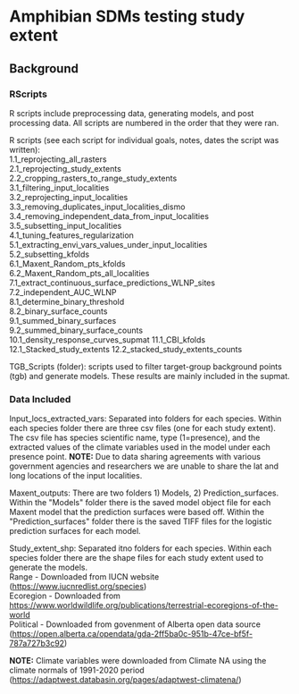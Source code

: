 # Amphibian SDMs testing study extent
## Background

### RScripts  
R scripts include preprocessing data, generating models, and post processing data. All scripts are numbered in the order that they were ran.  
  
R scripts (see each script for individual goals, notes, dates the script was written):  
1.1_reprojecting_all_rasters  
2.1_reprojecting_study_extents  
2.2_cropping_rasters_to_range_study_extents  
3.1_filtering_input_localities  
3.2_reprojecting_input_localities  
3.3_removing_duplicates_input_localities_dismo  
3.4_removing_independent_data_from_input_localities  
3.5_subsetting_input_localities  
4.1_tuning_features_regularization  
5.1_extracting_envi_vars_values_under_input_localities  
5.2_subsetting_kfolds  
6.1_Maxent_Random_pts_kfolds  
6.2_Maxent_Random_pts_all_localities  
7.1_extract_continuous_surface_predictions_WLNP_sites  
7.2_independent_AUC_WLNP  
8.1_determine_binary_threshold  
8.2_binary_surface_counts  
9.1_summed_binary_surfaces  
9.2_summed_binary_surface_counts  
10.1_density_response_curves_supmat
11.1_CBI_kfolds
12.1_Stacked_study_extents
12.2_stacked_study_extents_counts

TGB_Scripts (folder): scripts used to filter target-group background points (tgb) and generate models. These results are mainly included in the supmat. 
  
### Data Included 
Input_locs_extracted_vars: Separated into folders for each species. Within each species folder there are three csv files (one for each study extent). The csv file has species scientific name, type (1=presence), and the extracted values of the climate variables used in the model under each presence point. **NOTE:** Due to data sharing agreements with various government agencies and researchers we are unable to share the lat and long locations of the input localities.   

Maxent_outputs: There are two folders 1) Models, 2) Prediction_surfaces. Within the "Models" folder there is the saved model object file for each Maxent model that the prediction surfaces were based off. Within the "Prediction_surfaces" folder there is the saved TIFF files for the logistic prediction surfaces for each model.   

Study_extent_shp: Separated itno folders for each species. Within each species folder there are the shape files for each study extent used to generate the models.    
  Range - Downloaded from IUCN website (https://www.iucnredlist.org/species)  
  Ecoregion - Downloaded from https://www.worldwildlife.org/publications/terrestrial-ecoregions-of-the-world  
  Political - Downloaded from govenment of Alberta open data source (https://open.alberta.ca/opendata/gda-2ff5ba0c-951b-47ce-bf5f-787a727b3c92)  

**NOTE:** Climate variables were downloaded from Climate NA using the climate normals of 1991-2020 period  
 (https://adaptwest.databasin.org/pages/adaptwest-climatena/)
